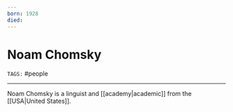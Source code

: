 ```yaml
---
born: 1928
died: 
---
```

# Noam Chomsky
`TAGS:` #people

---
Noam Chomsky is a linguist and [[academy|academic]] from the [[USA|United States]]. 